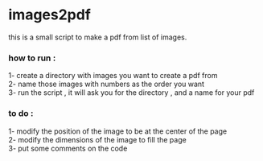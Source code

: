 # images2pdf
this is a small script to make a pdf from list of images.  

### how to run :  
1- create a directory with images you want to create a pdf from  
2- name those images with numbers as the order you want  
3- run the script , it will ask you for the directory , and a name for your pdf  

### to do :  
1- modify the position of the image to be at the center of the page  
2- modify the dimensions of the image to fill the page  
3- put some comments on the code  



